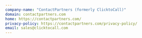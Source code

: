 ```yaml
---
company-name: "ContactPartners (formerly ClicktoCall)"
domain: contactpartners.com
home: https://contactpartners.com/
privacy-policy: https://contactpartners.com/privacy-policy/
email: sales@clicktocall.com
---
```




